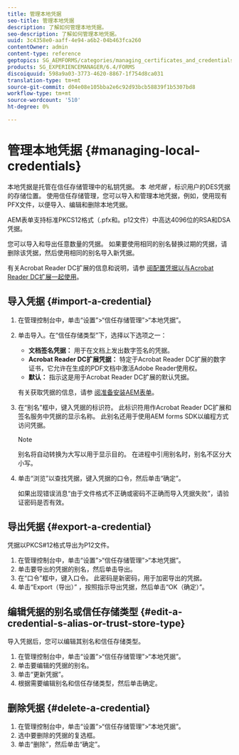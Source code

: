 ```yaml
---
title: 管理本地凭据
seo-title: 管理本地凭据
description: 了解如何管理本地凭据。
seo-description: 了解如何管理本地凭据。
uuid: 3c4358e0-aaff-4e94-a6b2-04b463fca260
contentOwner: admin
content-type: reference
geptopics: SG_AEMFORMS/categories/managing_certificates_and_credentials
products: SG_EXPERIENCEMANAGER/6.4/FORMS
discoiquuid: 598a9a03-3773-4620-8867-1f754d8ca031
translation-type: tm+mt
source-git-commit: d04e08e105bba2e6c92d93bcb58839f1b5307bd8
workflow-type: tm+mt
source-wordcount: '510'
ht-degree: 0%

---
```



# 管理本地凭据 {#managing-local-credentials}

本地凭据是托管在信任存储管理中的私钥凭据。 本 *地凭据* ，标识用户的DES凭据的存储位置。 使用信任存储管理，您可以导入和管理本地凭据，例如，使用现有PFX文件，以便导入、编辑和删除本地凭据。

AEM表单支持标准PKCS12格式（.pfx和。p12文件）中高达4096位的RSA和DSA凭据。

您可以导入和导出任意数量的凭据。 如果要使用相同的别名替换过期的凭据，请删除该凭据，然后使用相同的别名导入新凭据。

有关Acrobat Reader DC扩展的信息和说明，请参 [阅配置凭据以与Acrobat Reader DC扩展一起使用](/help/forms/using/admin-help/configuring-credentials-acrobat-reader-dc.md#configuring-credentials-for-use-with-acrobat-reader-dc-extensions)。

## 导入凭据 {#import-a-credential}

1. 在管理控制台中，单击“设置”>“信任存储管理”>“本地凭据”。
1. 单击导入。在“信任存储类型”下，选择以下选项之一：

   * **文档签名凭据：** 用于在文档上发出数字签名的凭据。
   * **Acrobat Reader DC扩展凭据：** 特定于Acrobat Reader DC扩展的数字证书，它允许在生成的PDF文档中激活Adobe Reader使用权。
   * **默认：** 指示这是用于Acrobat Reader DC扩展的默认凭据。

   有关获取凭据的信息，请参 [阅准备安装AEM表单](https://www.adobe.com/go/learn_aemforms_prepareInstallsingle_63)。

1. 在“别名”框中，键入凭据的标识符。 此标识符用作Acrobat Reader DC扩展和签名服务中凭据的显示名称。 此别名还用于使用AEM forms SDK以编程方式访问凭据。

   >[!NOTE]
   >
   >别名将自动转换为大写以用于显示目的。 在进程中引用别名时，别名不区分大小写。

1. 单击“浏览”以查找凭据，键入凭据的口令，然后单击“确定”。

   如果出现错误消息“由于文件格式不正确或密码不正确而导入凭据失败”，请验证密码是否有效。

## 导出凭据 {#export-a-credential}

凭据以PKCS#12格式导出为P12文件。

1. 在管理控制台中，单击“设置”>“信任存储管理”>“本地凭据”。
1. 单击要导出的凭据的别名，然后单击导出。
1. 在“口令”框中，键入口令。 此密码是新密码，用于加密导出的凭据。
1. 单击“Export（导出）” ，按照指示导出凭据，然后单击“OK（确定）”。

## 编辑凭据的别名或信任存储类型 {#edit-a-credential-s-alias-or-trust-store-type}

导入凭据后，您可以编辑其别名和信任存储类型。

1. 在管理控制台中，单击“设置”>“信任存储管理”>“本地凭据”。
1. 单击要编辑的凭据的别名。
1. 单击“更新凭据”。
1. 根据需要编辑别名和信任存储类型，然后单击确定。

## 删除凭据 {#delete-a-credential}

1. 在管理控制台中，单击“设置”>“信任存储管理”>“本地凭据”。
1. 选中要删除的凭据的复选框。
1. 单击“删除”，然后单击“确定”。

